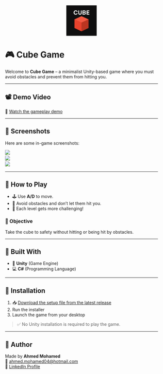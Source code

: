 <p align="center">
  <img src="https://github.com/Ahmedianoo/CubeGame/blob/v1.0.0/Assets/CUBEIcon.png?raw=true" width="100" alt="Cube Game Icon"/>
</p>

# 🎮 Cube Game

Welcome to **Cube Game** – a minimalist Unity-based game where you must avoid obstacles and prevent them from hitting you.

---

## 📽️ Demo Video

🎥 [Watch the gameplay demo](https://github.com/Ahmedianoo/CubeGame/releases/download/v1.0.0/CUBE.mp4)

---

## 📸 Screenshots

Here are some in-game screenshots:

<img src="https://github.com/Ahmedianoo/CubeGame/releases/download/v1.0.0/01.png" width="600"/>
<br/>
<img src="https://github.com/Ahmedianoo/CubeGame/releases/download/v1.0.0/02.png" width="600"/>
<br/>
<img src="https://github.com/Ahmedianoo/CubeGame/releases/download/v1.0.0/03.png" width="600"/>

---

## 🧠 How to Play

- 🕹️ Use **A/D** to move.
- 🚫 Avoid obstacles and don’t let them hit you.
- 🧠 Each level gets more challenging!

### 🎯 Objective

Take the cube to safety without hitting or being hit by obstacles.

---

## 🧱 Built With

- 🧩 **Unity** (Game Engine)
- 💻 **C#** (Programming Language)

---

## 🧪 Installation

1. 📥 [Download the setup file from the latest release](https://github.com/Ahmedianoo/CubeGame/releases/tag/v1.0.0)
2. Run the installer
3. Launch the game from your desktop

> ✅ No Unity installation is required to play the game.

---

## 👤 Author

Made by **Ahmed Mohamed**  
📧 [ahmed.mohamed04@hotmail.com](mailto:ahmed.mohamed04@hotmail.com)  
🔗 [LinkedIn Profile](https://www.linkedin.com/in/ahmed04/)

